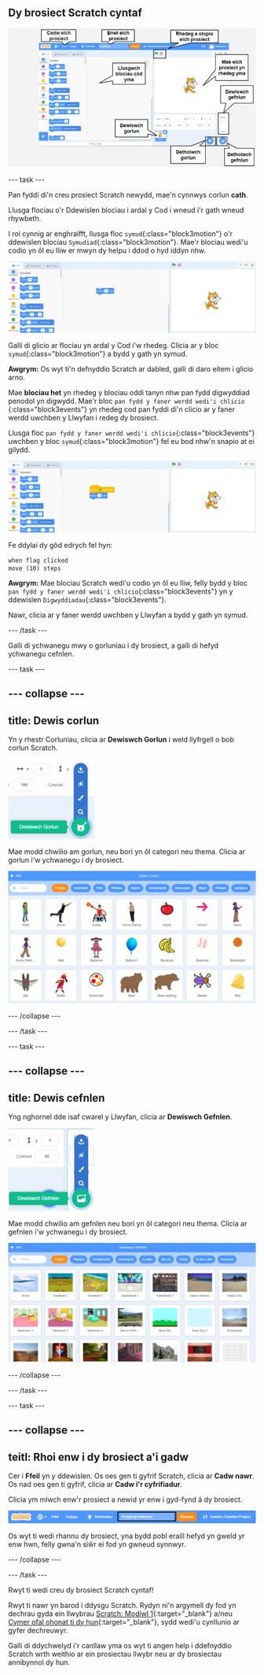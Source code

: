 ## Dy brosiect Scratch cyntaf

![Scrinlun anodedig o'r golygydd Scratch, gyda nodweddion allweddol wedi'u labelu.](images/scratch-features.png)

--- task ---

Pan fyddi di'n creu prosiect Scratch newydd, mae'n cynnwys corlun **cath**.

Llusga flociau o'r Ddewislen blociau i ardal y Cod i wneud i'r gath wneud rhywbeth.

I roi cynnig ar enghraifft, llusga floc `symud`{:class="block3motion"} o'r ddewislen blociau `Symudiad`{:class="block3motion"}. Mae'r blociau wedi'u codio yn ôl eu lliw er mwyn dy helpu i ddod o hyd iddyn nhw.

![Bloc 'symud' yn ardal y Cod.](images/move-block.png)

Galli di glicio ar flociau yn ardal y Cod i'w rhedeg. Clicia ar y bloc `symud`{:class="block3motion"} a bydd y gath yn symud.

**Awgrym:** Os wyt ti'n defnyddio Scratch ar dabled, galli di daro eitem i glicio arno.

Mae **blociau het** yn rhedeg y blociau oddi tanyn nhw pan fydd digwyddiad penodol yn digwydd. Mae'r bloc `pan fydd y faner werdd wedi'i chlicio `{:class="block3events"} yn rhedeg cod pan fyddi di'n clicio ar y faner werdd uwchben y Llwyfan i redeg dy brosiect.

Llusga floc `pan fydd y faner werdd wedi'i chlicio`{:class="block3events"} uwchben y bloc `symud`{:class="block3motion"} fel eu bod nhw'n snapio at ei gilydd.

![Y bloc 'symud' yn ardal y Cod.](images/green-flag-script.png)

Fe ddylai dy gôd edrych fel hyn:

```blocks3
when flag clicked
move (10) steps
```

**Awgrym:** Mae blociau Scratch wedi'u codio yn ôl eu lliw, felly bydd y bloc `pan fydd y faner werdd wedi'i chlicio`{:class="block3events"} yn y ddewislen `Digwyddiadau`{:class="block3events"}.

Nawr, clicia ar y faner werdd uwchben y Llwyfan a bydd y gath yn symud.

--- /task ---

Galli di ychwanegu mwy o gorluniau i dy brosiect, a galli di hefyd ychwanegu cefnlen.

--- task ---

--- collapse ---
---
title: Dewis corlun
---

Yn y rhestr Corluniau, clicia ar **Dewiswch Gorlun** i weld llyfrgell o bob corlun Scratch.

![Yr eicon "Dewiswch Gorlun".](images/sprite-library.png)

Mae modd chwilio am gorlun, neu bori yn ôl categori neu thema. Clicia ar gorlun i'w ychwanegu i dy brosiect.

![Y Llyfrgell Corluniau.](images/sprite-choose.png)

--- /collapse ---

--- /task ---

--- task ---

--- collapse ---
---
title: Dewis cefnlen
---

Yng nghornel dde isaf cwarel y Llwyfan, clicia ar **Dewiswch Gefnlen**.

![Yr eicon 'Dewiswch Gefnlen'.](images/stage-choose.png)

Mae modd chwilio am gefnlen neu bori yn ôl categori neu thema. Clicia ar gefnlen i'w ychwanegu i dy brosiect.

![Y Llyfrgell Cefnlenni.](images/backdrop.png)

--- /collapse ---

--- /task ---

--- task ---

--- collapse ---
---
teitl: Rhoi enw i dy brosiect a'i gadw
---

Cer i **Ffeil** yn y ddewislen. Os oes gen ti gyfrif Scratch, clicia ar **Cadw nawr**. Os nad oes gen ti gyfrif, clicia ar **Cadw i'r cyfrifiadur**.

Clicia ym mlwch enw'r prosiect a newid yr enw i gyd-fynd â dy brosiect.

![Blwch enw'r prosiect wedi'i amlygu.](images/change-project-name.png)

Os wyt ti wedi rhannu dy brosiect, yna bydd pobl eraill hefyd yn gweld yr enw hwn, felly gwna'n siŵr ei fod yn gwneud synnwyr.

--- /collapse ---

--- /task ---

Rwyt ti wedi creu dy brosiect Scratch cyntaf!

Rwyt ti nawr yn barod i ddysgu Scratch. Rydyn ni'n argymell dy fod yn dechrau gyda ein llwybrau [Scratch: Modiwl 1](https://projects.raspberrypi.org/cy-GB/raspberrypi/scratch-module-1){:target="_blank"} a/neu [Cymer ofal ohonat ti dy hun](https://projects.raspberrypi.org/cy-GB/raspberrypi/look-after-yourself){:target="_blank"}, sydd wedi'u cynllunio ar gyfer dechreuwyr.

 Galli di ddychwelyd i'r canllaw yma os wyt ti angen help i ddefnyddio Scratch wrth weithio ar ein prosiectau llwybr neu ar dy brosiectau annibynnol dy hun. 


